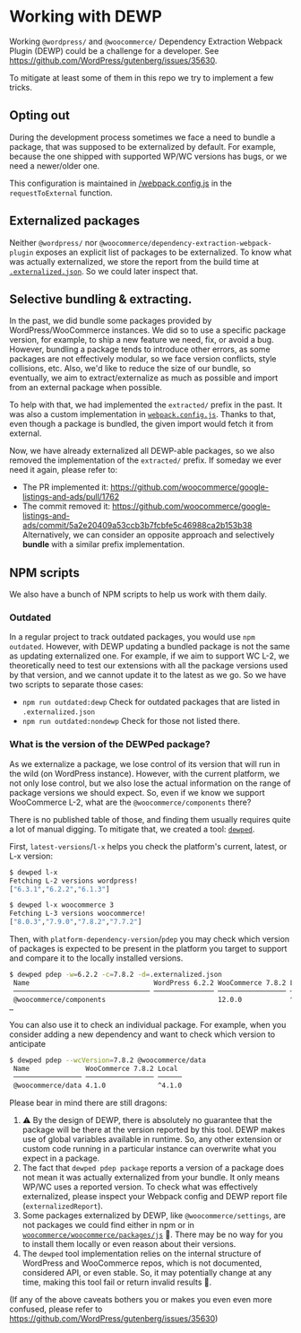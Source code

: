 # Working with DEWP

Working `@wordpress/` and `@woocommerce/` Dependency Extraction Webpack Plugin (DEWP) could be a challenge for a developer.
See https://github.com/WordPress/gutenberg/issues/35630.

To mitigate at least some of them in this repo we try to implement a few tricks.

## Opting out

During the development process sometimes we face a need to bundle a package, that was supposed to be externalized by default. For example, because the one shipped with supported WP/WC versions has bugs, or we need a newer/older one.

This configuration is maintained in [/webpack.config.js](/develop/webpack.config.js) in the `requestToExternal` function.

## Externalized packages

Neither `@wordpress/` nor `@woocommerce/dependency-extraction-webpack-plugin` exposes an explicit list of packages to be externalized.
To know what was actually externalized, we store the report from the build time at [`.externalized.json`](.externalized.json).
So we could later inspect that.

## Selective bundling & extracting.

In the past, we did bundle some packages provided by WordPress/WooCommerce instances. We did so to use a specific package version, for example, to ship a new feature we need, fix, or avoid a bug. However, bundling a package tends to introduce other errors, as some packages are not effectively modular, so we face version conflicts, style collisions, etc.
Also, we'd like to reduce the size of our bundle, so eventually, we aim to extract/externalize as much as possible and import from an external package when possible.

To help with that, we had implemented the `extracted/` prefix in the past. It was also a custom implementation in [`webpack.config.js`](webpack.config.js).
Thanks to that, even though a package is bundled, the given import would fetch it from external.

Now, we have already externalized all DEWP-able packages, so we also removed the implementation of the `extracted/` prefix.
If someday we ever need it again, please refer to:
- The PR implemented it: https://github.com/woocommerce/google-listings-and-ads/pull/1762
- The commit removed it: https://github.com/woocommerce/google-listings-and-ads/commit/5a2e20409a53ccb3b7fcbfe5c46988ca2b153b38
Alternatively, we can consider an opposite approach and selectively **bundle** with a similar prefix implementation.

## NPM scripts

We also have a bunch of NPM scripts to help us work with them daily.

### Outdated

In a regular project to track outdated packages, you would use `npm outdated`. However, with DEWP updating a bundled package is not the same as updating externalized one. For example, if we aim to support WC L-2, we theoretically need to test our extensions with all the package versions used by that version, and we cannot update it to the latest as we go. So we have two scripts to separate those cases:

- `npm run outdated:dewp` Check for outdated packages that are listed in `.externalized.json`
- `npm run outdated:nondewp` Check for those not listed there.

### What is the version of the DEWPed package?

As we externalize a package, we lose control of its version that will run in the wild (on WordPress instance).
However, with the current platform, we not only lose control, but we also lose the actual information on the range of package versions we should expect.
So, even if we know we support WooCommerce L-2, what are the `@woocommerce/components` there?

There is no published table of those, and finding them usually requires quite a lot of manual digging. To mitigate that, we created a tool: [`dewped`](https://github.com/woocommerce/dewped#dewped).

First, `latest-versions`/`l-x` helps you check the platform's current, latest, or L-x version:

```bash
$ dewped l-x
Fetching L-2 versions wordpress!
["6.3.1","6.2.2","6.1.3"]

$ dewped l-x woocommerce 3
Fetching L-3 versions woocommerce!
["8.0.3","7.9.0","7.8.2","7.7.2"]
```

Then, with `platform-dependency-version`/`pdep` you may check which version of packages is expected to be present in the platform you target to support and compare it to the locally installed versions.

```bash
$ dewped pdep -w=6.2.2 -c=7.8.2 -d=.externalized.json
 Name                               WordPress 6.2.2 WooCommerce 7.8.2 Local    
 ────────────────────────────────── ─────────────── ───────────────── ──────── 
 @woocommerce/components                            12.0.0            ^10.3.0  
…
```


You can also use it to check an individual package. For example, when you consider adding a new dependency and want to check which version to anticipate

```bash
$ dewped pdep --wcVersion=7.8.2 @woocommerce/data 
 Name              WooCommerce 7.8.2 Local  
 ───────────────── ───────────────── ────── 
 @woocommerce/data 4.1.0             ^4.1.0 
```

Please bear in mind there are still dragons:
1. :warning: By the design of DEWP, there is absolutely no guarantee that the package will be there at the version reported by this tool. DEWP makes use of global variables available in runtime. So, any other extension or custom code running in a particular instance can overwrite what you expect in a package.
2. The fact that `dewped pdep package` reports a version of a package does not mean it was actually externalized from your bundle. It only means WP/WC uses a reported version. To check what was effectively externalized, please inspect your Webpack config and DEWP report file (`externalizedReport`).
3. Some packages externalized by DEWP, like `@woocommerce/settings`, are not packages we could find either in npm or in [`woocommerce/woocommerce/packages/js`](https://github.com/woocommerce/woocommerce/commits/trunk/packages/js/) 🤷. There may be no way for you to install them locally or even reason about their versions.
4. The `dewped` tool implementation relies on the internal structure of WordPress and WooCommerce repos, which is not documented, considered API, or even stable. So, it may potentially change at any time, making this tool fail or return invalid results 🤷.

(If any of the above caveats bothers you or makes you even even more confused, please refer to https://github.com/WordPress/gutenberg/issues/35630)



